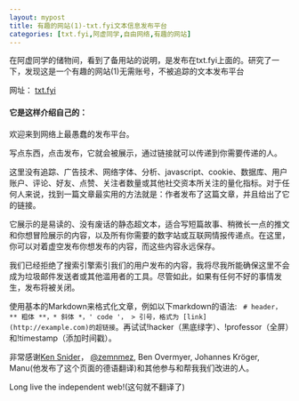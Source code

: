 ```yaml
---
layout: mypost
title: 有趣的网站(1)-txt.fyi文本信息发布平台
categories: [txt.fyi,阿虚同学,自由网络,有趣的网站]
---
```


在阿虚同学的储物间，看到了备用站的说明，是发布在txt.fyi上面的。研究了一下，发现这是一个有趣的网站(1)无需账号，不被追踪的文本发布平台

网址： [txt.fyi](https://txt.fyi/)

#### 它是这样介绍自己的：
欢迎来到网络上最愚蠢的发布平台。

写点东西，点击发布，它就会被展示，通过链接就可以传递到你需要传递的人。

这里没有追踪、广告技术、网络字体、分析、javascript、cookie、数据库、用户账户、评论、好友、点赞、关注者数量或其他社交资本所关注的量化指标。对于任何人来说，找到一篇文章最实用的方法就是：作者发布了这篇文章，并且给出了它的链接。

它展示的是易读的、没有废话的静态超文本，适合写短篇故事、稍微长一点的推文和你想冒险展示的内容，以及所有你需要的数字站或互联网情报传递点。在这里，你可以对着虚空发布你想发布的内容，而这些内容永远保存。

我们已经拒绝了搜索引擎索引我们的用户发布的内容，我将尽我所能确保这里不会成为垃圾邮件发送者或其他滥用者的工具。尽管如此，如果有任何不好的事情发生，发布将被关闭。

使用基本的Markdown来格式化文章，例如以下markdown的语法:
` # header， ** 粗体 **，* 斜体 *，' code '， > 引号，格式为 [link] (http://example.com)的超链接`。再试试!hacker（黑底绿字）、!professor（全屏）和!timestamp（添加时间戳）。

非常感谢[Ken Snider](https://twitter.com/orenwolf?lang=en)， [@zemnmez](https://twitter.com/Zemnmez), Ben Overmyer, Johannes Kröger, Manu(他发布了这个页面的德语翻译)和其他参与和帮我我们改进的人。

Long live the independent web!(这句就不翻译了)

